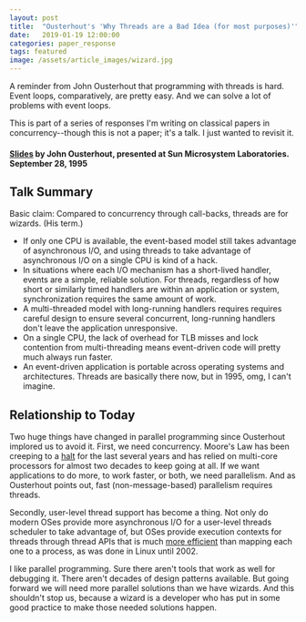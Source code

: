 ```yaml
---
layout: post
title:  "Ousterhout's 'Why Threads are a Bad Idea (for most purposes)'"
date:   2019-01-19 12:00:00
categories: paper_response
tags: featured
image: /assets/article_images/wizard.jpg
---
```


A reminder from John Ousterhout that programming with threads is hard. Event loops, comparatively, are pretty easy. And we can solve a lot of problems with event loops.

This is part of a series of responses I'm writing on classical papers in concurrency--though this is not a paper; it's a talk. I just wanted to revisit it.

#### [Slides](http://web.cecs.pdx.edu/~walpole/class/cs533/papers/ouster.pdf) by John Ousterhout, presented at Sun Microsystem Laboratories. September 28, 1995

## Talk Summary

Basic claim: Compared to concurrency through call-backs, threads are for wizards. (His term.) 

* If only one CPU is available, the event-based model still takes advantage of asynchronous I/O, and using threads to take advantage of asynchronous I/O on a single CPU is kind of a hack.
* In situations where each I/O mechanism has a short-lived handler, events are a simple, reliable solution. For threads, regardless of how short or similarly timed handlers are within an application or system, synchronization requires the same amount of work.
* A multi-threaded model with long-running handlers requires requires careful design to ensure several concurrent, long-running handlers don't leave the application unresponsive.
* On a single CPU, the lack of overhead for TLB misses and lock contention from multi-threading means event-driven code will pretty much always run faster.
* An event-driven application is portable across operating systems and architectures. Threads are basically there now, but in 1995, omg, I can't imagine.

## Relationship to Today

Two huge things have changed in parallel programming since Ousterhout implored us to avoid it. First, we need concurrency. Moore's Law has been creeping to a [halt](https://www.technologyreview.com/s/601441/moores-law-is-dead-now-what/) for the last several years and has relied on multi-core processors for almost two decades to keep going at all. If we want applications to do more, to work faster, or both, we need parallelism. And as Ousterhout points out, fast (non-message-based) parallelism requires threads.

Secondly, user-level thread support has become a thing. Not only do modern OSes provide more asynchronous I/O for a user-level threads scheduler to take advantage of, but OSes provide execution contexts for threads through thread APIs that is much [more efficient](https://en.wikipedia.org/wiki/LinuxThreads) than mapping each one to a process, as was done in Linux until 2002.

I like parallel programming. Sure there aren't tools that work as well for debugging it. There aren't decades of design patterns available. But going forward we will need more parallel solutions than we have wizards. And this shouldn't stop us, because a wizard is a developer who has put in some good practice to make those needed solutions happen.




